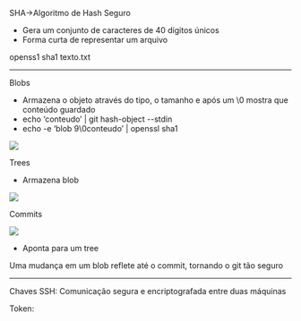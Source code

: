 SHA→Algoritmo de Hash Seguro

- Gera um conjunto de caracteres de 40 dígitos únicos
- Forma curta de representar um arquivo

openss1 sha1 texto.txt

---

Blobs

- Armazena o objeto através do tipo, o tamanho e após um \0 mostra que conteúdo guardado
- echo ‘conteudo’ | git hash-object --stdin
- echo -e ‘blob 9\0conteudo’ | openssl sha1

![](/home/victor/Downloads/Untitled.png) 

Trees

- Armazena blob

![](/home/victor/Downloads/tree.png) 

Commits

![](/home/victor/Downloads/commit.png) 

- Aponta para um tree

Uma mudança em um blob reflete até o commit, tornando o git tão seguro

---

Chaves SSH: Comunicação segura e encriptografada entre duas máquinas

Token: